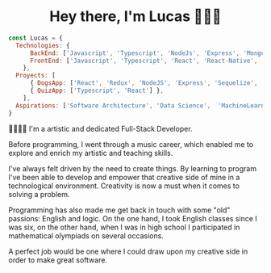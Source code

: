 <h1 align="center"> Hey there, I'm Lucas 👨🏻‍💻 </h1>

```js
const Lucas = {
  Technologies: {
      BackEnd: ['Javascript', 'Typescript', 'NodeJs', 'Express', 'Mongoose', 'Sequelize', 'MongoDB', 'SQL'],
      FrontEnd: ['Javascript', 'Typescript', 'React', 'React-Native', 'Redux', 'HTML', 'CSS']
    },
  Proyects: [
      { DogsApp: ['React', 'Redux', 'NodeJS', 'Express', 'Sequelize', 'SQL'] },
      { QuizApp: ['Typescript', 'React'] },
    ],
  Aspirations: ['Software Architecture', 'Data Science',  'MachineLearning']
}
```
<div>
     <p>
     🧑🏻‍💻🎶
     I'm a artistic and dedicated Full-Stack Developer.
     </p>
    <p>Before programming, I went through a music career, which enabled me to explore and enrich my artistic and teaching skills.</p>
    <p>I've always felt driven by the need to create things. By learning to program I've been able to develop and empower that creative side of mine in a technological  environment. Creativity is now a must when it comes to solving a problem.</p>
    <p>Programming has also made me get back in touch with some "old" passions: English and logic. On the one hand, I took English classes since I was six, on the other hand, when I was in high school I participated in mathematical olympiads on several occasions.</p>
    <p>A perfect job would be one where I could draw upon my creative side in order to make great software.</p>
 
</div>
